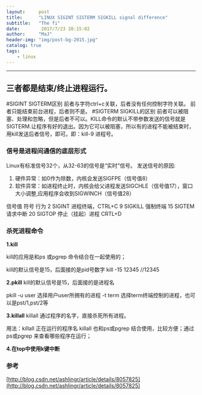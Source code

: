 ```yaml
---
layout:     post
title:      "LINUX SIGINT SIGTERM SIGKILL signal difference"
subtitle:   "The fi"
date:        2017/7/23 20:15:02 
author:     "MaJ"
header-img: "img/post-bg-2015.jpg"
catalog: true
tags:
    - linux
---
```

---

三者都是结束/终止进程运行。
--
#SIGINT SIGTERM区别
前者与字符ctrl+c关联，后者没有任何控制字符关联。
前者只能结束前台进程，后者则不是。
#SIGTERM SIGKILL的区别
前者可以被阻塞、处理和忽略，但是后者不可以。KILL命令的默认不带参数发送的信号就是SIGTERM.让程序有好的退出。因为它可以被阻塞，所以有的进程不能被结束时，用kill发送后者信号，即可。即：kill-9 进程号。

### 信号是进程间通信的底层形式
Linux有标准信号32个，从32-63的信号是“实时”信号。
发送信号的原因:

1. 硬件异常：如0作为除数，内核会发送SIGFPE（信号值8）
2. 软件异常：如进程终止时，内核会给父进程发送SIGCHLE（信号值17），窗口大小调整,应用程序会收到SIGWINCH（信号值28）

信号值      符号      行为
2          SIGINT    进程终端，CTRL+C
9          SIGKILL   强制终端
15         SIGTEM    请求中断
20         SIGTOP    停止（挂起）进程 CRTL+D

### 杀死进程命令
**1.kill**

kill的应用是和ps 或pgrep 命令结合在一起使用的；

kill的默认信号是15，后面接的是pid号数字
kill -15 12345   //12345

**2.pkill**
kill的默认信号是15，后面接的是进程名

pkill -u user 选择用户user所拥有的进程
	  -t term 选择term终端控制的进程，也可以是pst/1,pst/2等

**3.killall**
killall 通过程序的名字，直接杀死所有进程。

用法：killall 正在运行的程序名
killall 也和ps或pgrep 结合使用，比较方便；通过ps或pgrep 来查看哪些程序在运行；

**4.在top中使用k键中断**

### 参考
[http://blog.csdn.net/ashlingr/article/details/8057825](http://blog.csdn.net/ashlingr/article/details/8057825)